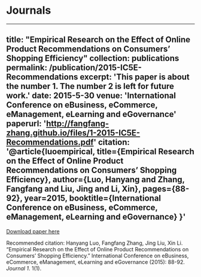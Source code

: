 Journals
======
---
title: "Empirical Research on the Effect of Online Product Recommendations on Consumers’ Shopping Efficiency"
collection: publications
permalink: /publication/2015-IC5E-Recommendations
excerpt: 'This paper is about the number 1. The number 2 is left for future work.'
date: 2015-5-30
venue: 'International Conference on eBusiness, eCommerce, eManagement, eLearning and eGovernance'
paperurl: 'http://fangfang-zhang.github.io/files/1-2015-IC5E-Recommendations.pdf'
citation: '@article{luoempirical,
  title={Empirical Research on the Effect of Online Product Recommendations on Consumers’ Shopping Efficiency},
  author={Luo, Hanyang and Zhang, Fangfang and Liu, Jing and Li, Xin},
  pages={88-92},
  year=2015,
  booktitle={International Conference on
eBusiness, eCommerce, eManagement, eLearning and eGovernance}
}'
---

[Download paper here](http://academicpages.github.io/files/1-2015-IC5E-Recommendations.pdf)

Recommended citation: Hanyang Luo, Fangfang Zhang, Jing Liu, Xin Li. “Empirical Research on the Effect of
Online Product Recommendations on Consumers’ Shopping Efficiency.” International Conference on
eBusiness, eCommerce, eManagement, eLearning and eGovernance (2015): 88-92. <i>Journal 1</i>. 1(1).

